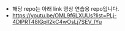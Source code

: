 * 해당 repo는 아래 link 영상 연습용 repo입니다.
* https://youtu.be/OML9f6LXUUs?list=PLj-4DlPRT48lGpll2kC4wOsLj7SEV_lYu